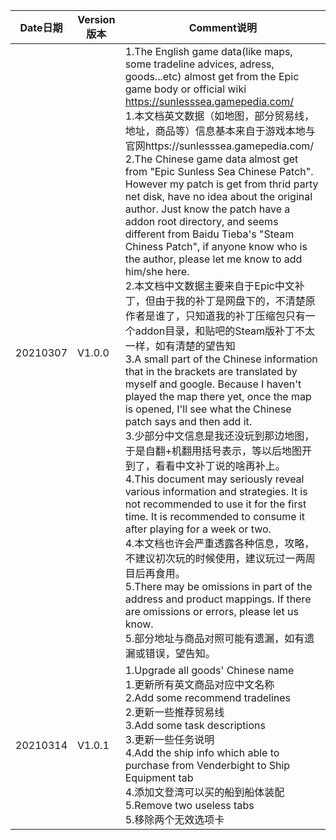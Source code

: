 | Date日期 | Version版本 | Comment说明                                                  |
| -------- | ----------- | ------------------------------------------------------------ |
| 20210307 | V1.0.0      | 1.The English game data(like maps, some tradeline advices, adress, goods...etc) almost get from the Epic game body or official wiki https://sunlesssea.gamepedia.com/<br />1.本文档英文数据（如地图，部分贸易线，地址，商品等）信息基本来自于游戏本地与官网https://sunlesssea.gamepedia.com/      <br />2.The Chinese game data almost get from "Epic Sunless Sea Chinese Patch". However my patch is get from thrid party net disk,  have no idea about the original author. Just know the patch have a addon root directory, and seems different from Baidu Tieba's "Steam Chiness Patch", if anyone know who is the author, please let me know to add him/she here.<br />2.本文档中文数据主要来自于Epic中文补丁，但由于我的补丁是网盘下的，不清楚原作者是谁了，只知道我的补丁压缩包只有一个addon目录，和贴吧的Steam版补丁不太一样，如有清楚的望告知     <br />3.A small part of the Chinese information that in the brackets are translated by myself and google. Because I haven't played the map there yet, once the map is opened, I'll see what the Chinese patch says and then add it.<br />3.少部分中文信息是我还没玩到那边地图，于是自翻+机翻用括号表示，等以后地图开到了，看看中文补丁说的啥再补上。     <br />4.This document may seriously reveal various information and strategies. It is not recommended to use it for the first time. It is recommended to consume it after playing for a week or two.<br />4.本文档也许会严重透露各种信息，攻略，不建议初次玩的时候使用，建议玩过一两周目后再食用。     <br />5.There may be omissions in part of the address and product mappings. If there are omissions or errors, please let us know.<br />5.部分地址与商品对照可能有遗漏，如有遗漏或错误，望告知。 |
| 20210314 | V1.0.1      | 1.Upgrade all  goods' Chinese name     <br />1.更新所有英文商品对应中文名称     <br />2.Add some recommend tradelines     <br />2.更新一些推荐贸易线     <br />3.Add some task descriptions    <br />3.更新一些任务说明     <br />4.Add the ship info which able to purchase from  Venderbight to Ship Equipment tab     <br />4.添加文登湾可以买的船到船体装配     <br />5.Remove two useless tabs     <br />5.移除两个无效选项卡 |

